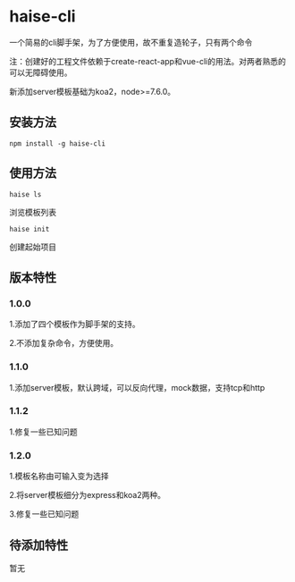 # haise-cli
一个简易的cli脚手架，为了方便使用，故不重复造轮子，只有两个命令

注：创建好的工程文件依赖于create-react-app和vue-cli的用法。对两者熟悉的可以无障碍使用。

新添加server模板基础为koa2，node>=7.6.0。
## 安装方法
`npm install -g haise-cli`

## 使用方法
`haise ls`

浏览模板列表

`haise init`

创建起始项目

## 版本特性
### 1.0.0
1.添加了四个模板作为脚手架的支持。

2.不添加复杂命令，方便使用。
### 1.1.0
1.添加server模板，默认跨域，可以反向代理，mock数据，支持tcp和http
### 1.1.2
1.修复一些已知问题
### 1.2.0
1.模板名称由可输入变为选择

2.将server模板细分为express和koa2两种。

3.修复一些已知问题
## 待添加特性
暂无



